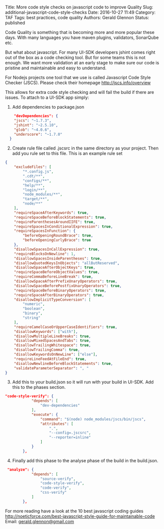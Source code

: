 Title: More code style checks on javascript code to improve Quality
Slug: additional-javascript-code-style-checks
Date: 2016-10-27 11:49
Category: TAF
Tags: best practices, code quality
Authors: Gerald Glennon
Status: published

Code Quality is something that is becoming more and more popular these days. With many languages you have maven plugins, validators, SonarQube etc.

But what about javascript. For many UI-SDK developers jshint comes right out of the box as a code checking tool. But for some teams this is not enough.
We want more validation at an early stage to make sure our code is pristine and maintainable and easy to understand.

For Nodejs projects one tool that we use is called Javascript Code Style Checker (JSCS). Please check their homepage http://jscs.info/overview

This allows for extra code style checking and will fail the build if there are issues. To attach to a UI-SDK app simply:

1) Add dependencies to package.json
```json
    "devDependencies": {
    "jscs": "~1.7.3",
    "jshint": "~2.5.10",
    "glob": "~4.0.6",
    "underscore": "~1.7.0"
  }
```

2) Create rule file called .jscsrc in the same directory as your project. Then add you rule set to this file. This is an example rule set
```json
{
    "excludeFiles": [
        "*.config.js",
        ".cdt/**",
        "configs/**",
        "help/**",
        "login/**",
        "node_modules/**",
        "target/**",
        "node/**"
    ],
    "requireSpaceAfterKeywords": true,
    "requireSpaceBeforeBlockStatements": true,
    "requireParenthesesAroundIIFE": true,
    "requireSpacesInConditionalExpression": true,
    "requireSpacesInFunction": {
        "beforeOpeningRoundBrace": true,
        "beforeOpeningCurlyBrace": true
    },
    "disallowSpacesInCallExpression": true,
    "requireBlocksOnNewline": 1,
    "disallowSpacesInsideParentheses": true,
    "disallowQuotedKeysInObjects": "allButReserved",
    "disallowSpaceAfterObjectKeys": true,
    "requireSpaceBeforeObjectValues": true,
    "requireCommaBeforeLineBreak": true,
    "disallowSpaceAfterPrefixUnaryOperators": true,
    "disallowSpaceBeforePostfixUnaryOperators": true,
    "requireSpaceBeforeBinaryOperators": true,
    "requireSpaceAfterBinaryOperators": true,
    "disallowImplicitTypeConversion": [
        "numeric",
        "boolean",
        "binary",
        "string"
    ],
    "requireCamelCaseOrUpperCaseIdentifiers": true,
    "disallowKeywords": ["with"],
    "disallowMultipleLineBreaks": true,
    "disallowMixedSpacesAndTabs": true,
    "disallowTrailingWhitespace": true,
    "disallowTrailingComma": true,
    "disallowKeywordsOnNewLine": ["else"],
    "requireLineFeedAtFileEnd": true,
    "disallowNewlineBeforeBlockStatements": true,
    "validateParameterSeparator": ", "
}
```

3) Add this to your build.json so it will run with your build in UI-SDK. Add this to the phases section.
```json
"code-style-verify": {
            "depends": [
                "dev-dependencies"
            ],
            "execute": {
                "command": "$(node) node_modules/jscs/bin/jscs",
                "attributes": [
                    ".",
                    "--config=.jscsrc",
                    "--reporter=inline"
                ]
            }
        },
```

4) Finally add this phase to the analyse phase of the build in the build.json.
```json
 "analyze": {
            "depends": [
                "source-verify",
                "code-style-verify",
                "code-verify",
                "css-verify"
            ]
        },
```


For more reading have a look at the 10 best javascript coding guides http://noeticforce.com/best-javascript-style-guide-for-maintainable-code
Email: gerald.glennon@gmail.com